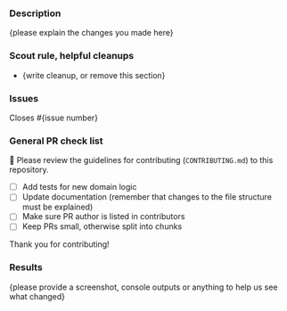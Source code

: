 ### Description

{please explain the changes you made here}

### Scout rule, helpful cleanups

- {write cleanup, or remove this section}

### Issues

Closes #{issue number}

### General PR check list

🚨 Please review the guidelines for contributing (`CONTRIBUTING.md`) to this repository.

- [ ] Add tests for new domain logic
- [ ] Update documentation (remember that changes to the file structure must be explained)
- [ ] Make sure PR author is listed in contributors
- [ ] Keep PRs small, otherwise split into chunks

Thank you for contributing!

### Results

{please provide a screenshot, console outputs or anything to help us see what changed}